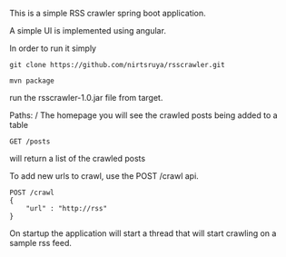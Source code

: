 This is a simple RSS crawler spring boot application.

A simple UI is implemented using angular.

In order to run it simply
```
git clone https://github.com/nirtsruya/rsscrawler.git

mvn package
```

run the rsscrawler-1.0.jar file from target.

Paths:
/
The homepage
you will see the crawled posts being added to a table

```
GET /posts
```

will return a list of the crawled posts

To add new urls to crawl, use the POST /crawl api.

```
POST /crawl
{
    "url" : "http://rss"
}
```

On startup the application will start a thread that will start crawling on a sample rss feed.
